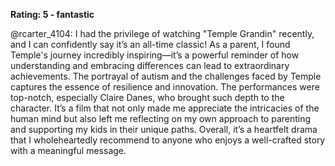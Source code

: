 **Rating: 5 - fantastic**

@rcarter_4104: I had the privilege of watching "Temple Grandin" recently, and I can confidently say it’s an all-time classic! As a parent, I found Temple's journey incredibly inspiring—it’s a powerful reminder of how understanding and embracing differences can lead to extraordinary achievements. The portrayal of autism and the challenges faced by Temple captures the essence of resilience and innovation. The performances were top-notch, especially Claire Danes, who brought such depth to the character. It’s a film that not only made me appreciate the intricacies of the human mind but also left me reflecting on my own approach to parenting and supporting my kids in their unique paths. Overall, it’s a heartfelt drama that I wholeheartedly recommend to anyone who enjoys a well-crafted story with a meaningful message.
